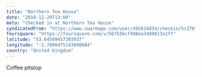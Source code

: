 ```yaml
---
title: "Northern Tea House"
date: "2018-12-29T13:00"
meta: "Checked in at Northern Tea House"
syndicatedFrom: "https://www.swarmapp.com/user/492614834/checkin/5c276fdfad1789002c9f8343"
foursquare: "https://foursquare.com/v/56755bcf498ea3489813a1ff"
latitude: "53.64569457303937"
longitude: "-1.7800475143890684"
country: "United Kingdom"
---
```

Coffee pitstop
